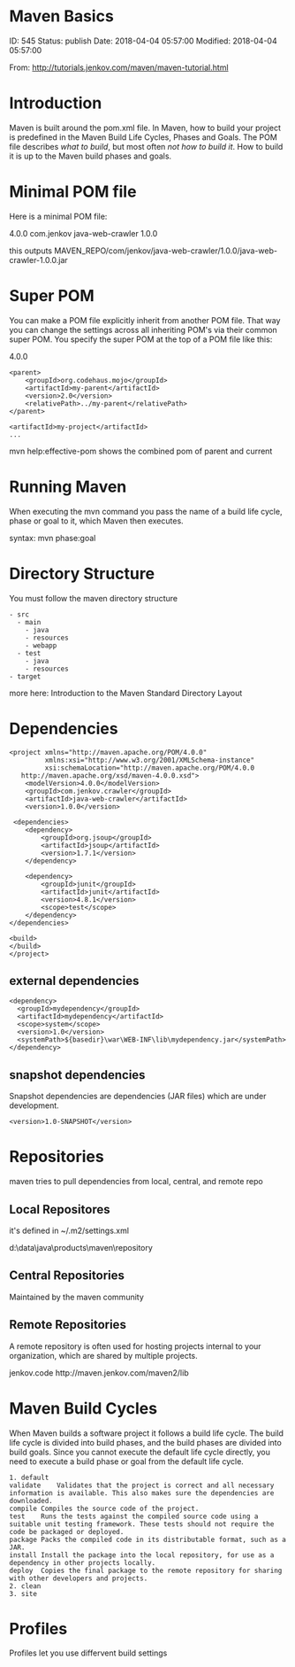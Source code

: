 # Maven Basics


ID: 545
Status: publish
Date: 2018-04-04 05:57:00
Modified: 2018-04-04 05:57:00


From: http://tutorials.jenkov.com/maven/maven-tutorial.html

# Introduction
Maven is built around the pom.xml file. In Maven, how to build your project is predefined in the Maven Build Life Cycles, Phases and Goals.  The POM file describes *what to build*, but most often *not how to build it*. How to build it is up to the Maven build phases and goals.

# Minimal POM file
Here is a minimal POM file: 

<project xmlns="http://maven.apache.org/POM/4.0.0"
         xmlns:xsi="http://www.w3.org/2001/XMLSchema-instance"
         xsi:schemaLocation="http://maven.apache.org/POM/4.0.0
                      http://maven.apache.org/xsd/maven-4.0.0.xsd">
    <modelVersion>4.0.0</modelVersion>
	<groupId>com.jenkov</groupId>
<artifactId>java-web-crawler</artifactId>
<version>1.0.0</version>
</project>

this outputs MAVEN_REPO/com/jenkov/java-web-crawler/1.0.0/java-web-crawler-1.0.0.jar

# Super POM
You can make a POM file explicitly inherit from another POM file. That way you can change the settings across all inheriting POM's via their common super POM. You specify the super POM at the top of a POM file like this: 

<project xmlns="http://maven.apache.org/POM/4.0.0"
         xmlns:xsi="http://www.w3.org/2001/XMLSchema-instance"
         xsi:schemaLocation="http://maven.apache.org/POM/4.0.0
                      http://maven.apache.org/xsd/maven-4.0.0.xsd">
    <modelVersion>4.0.0</modelVersion>
    
    <parent>
        <groupId>org.codehaus.mojo</groupId>
        <artifactId>my-parent</artifactId>
        <version>2.0</version>
        <relativePath>../my-parent</relativePath>
    </parent>
    
	<artifactId>my-project</artifactId>
    ...
</project>

mvn help:effective-pom shows the combined pom of parent and current


# Running Maven

When executing the mvn command you pass the name of a build life cycle, phase or goal to it, which Maven then executes.

syntax: mvn phase:goal

# Directory Structure
You must follow the maven directory structure

```
- src
  - main
    - java
    - resources
    - webapp
  - test
    - java
    - resources
- target
```

more here: Introduction to the Maven Standard Directory Layout


# Dependencies

```
<project xmlns="http://maven.apache.org/POM/4.0.0"
         xmlns:xsi="http://www.w3.org/2001/XMLSchema-instance"
         xsi:schemaLocation="http://maven.apache.org/POM/4.0.0
   http://maven.apache.org/xsd/maven-4.0.0.xsd">
    <modelVersion>4.0.0</modelVersion>
    <groupId>com.jenkov.crawler</groupId>
    <artifactId>java-web-crawler</artifactId>
    <version>1.0.0</version>
    
 <dependencies>
    <dependency>
        <groupId>org.jsoup</groupId>
        <artifactId>jsoup</artifactId>
        <version>1.7.1</version>
    </dependency>

    <dependency>
        <groupId>junit</groupId>
        <artifactId>junit</artifactId>
        <version>4.8.1</version>
        <scope>test</scope>
    </dependency>
</dependencies>
    
<build>
</build>
</project>
```

## external dependencies

```
<dependency>
  <groupId>mydependency</groupId>
  <artifactId>mydependency</artifactId>
  <scope>system</scope>
  <version>1.0</version>
  <systemPath>${basedir}\war\WEB-INF\lib\mydependency.jar</systemPath>
</dependency>
```

## snapshot dependencies

Snapshot dependencies are dependencies (JAR files) which are under development. 

`<version>1.0-SNAPSHOT</version>`


# Repositories

maven tries to pull dependencies from local, central, and remote repo

## Local Repositores

it's defined in ~/.m2/settings.xml

<settings>
    <localRepository>
        d:\data\java\products\maven\repository
    </localRepository>
</settings>

## Central Repositories

Maintained by the maven community

## Remote Repositories

A remote repository is often used for hosting projects internal to your organization, which are shared by multiple projects.

<repositories>
   <repository>
       <id>jenkov.code</id>
       <url>http://maven.jenkov.com/maven2/lib</url>
   </repository>
</repositories>

# Maven Build Cycles

When Maven builds a software project it follows a build life cycle. The build life cycle is divided into build phases, and the build phases are divided into build goals.
Since you cannot execute the default life cycle directly, you need to execute a build phase or goal from the default life cycle. 

	1. default 
	validate	Validates that the project is correct and all necessary information is available. This also makes sure the dependencies are downloaded.
	compile	Compiles the source code of the project.
	test	Runs the tests against the compiled source code using a suitable unit testing framework. These tests should not require the code be packaged or deployed.
	package	Packs the compiled code in its distributable format, such as a JAR.
	install	Install the package into the local repository, for use as a dependency in other projects locally.
	deploy	Copies the final package to the remote repository for sharing with other developers and projects.
	2. clean
	3. site

# Profiles

Profiles let you use differvent build settings